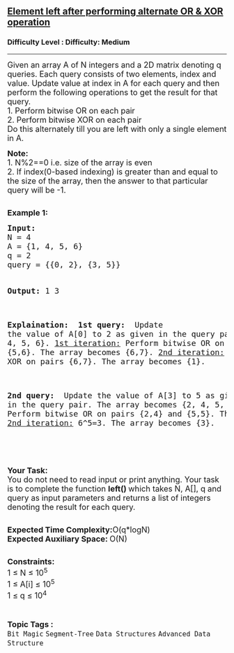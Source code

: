 <h2><a href="https://www.geeksforgeeks.org/problems/element-left-after-performing-alternate-or-xor-operation5106/1?page=2&difficulty=Medium&status=unsolved,attempted&sortBy=accuracy">Element left after performing alternate OR & XOR operation</a></h2><h3>Difficulty Level : Difficulty: Medium</h3><hr><div class="problems_problem_content__Xm_eO"><p><span style="font-size: 18px;">Given an array A of N integers and a 2D matrix denoting q queries. Each query consists of two elements, index and value. Update value at index in A for each query and then perform the following operations to get the result for that query.<br>1. Perform bitwise OR on each pair&nbsp;<br>2. Perform bitwise XOR on each pair&nbsp;<br>Do this alternately till you are left with only a single element in A.&nbsp;</span></p>
<p><span style="font-size: 18px;"><strong>Note:</strong> <br>1. N%2==0 i.e. size of the array is even<br>2. If index(0-based indexing) is greater than and equal to the size of the array, then the answer to that particular query will be -1.</span></p>
<p><br><span style="font-size: 18px;"><strong>Example 1:</strong></span></p>
<pre><span style="font-size: 18px;"><strong>Input: </strong>
N = 4
A = {1, 4, 5, 6}
q = 2
query = {{0, 2}, {3, 5}}

<strong>Output:</strong> 1 3

<strong>Explaination: </strong>
<strong>1st query: </strong>
Update the value of A[0] to 2 as given in 
the query pair.The array becomes {2, 4, 5, 6}.
<u>1st iteration:</u> Perform bitwise OR on pairs 
{2,4} and {5,6}. The array becomes {6,7}.
<u>2nd iteration:</u> Perform bitwise XOR on pairs 
{6,7}. The array becomes {1}.


<strong>2nd query: </strong>
Update the value of A[3] to 5 as given in 
the query pair. The array becomes {2, 4, 5, 5}.
<u>1st iteration:</u> Perform bitwise OR on pairs 
{2,4} and {5,5}. The array becomes {6,5}.
<u>2nd iteration:</u> 6^5=3. The array becomes {3}.

</span></pre>
<p><br><span style="font-size: 18px;"><strong>Your Task:</strong><br>You do not need to read input or print anything. Your task is to complete the function&nbsp;<strong>left()&nbsp;</strong>which takes N, A[], q and query as input parameters and returns a list of integers denoting the result for each query.</span></p>
<p><br><span style="font-size: 18px;"><strong>Expected Time Complexity:</strong>O(q*logN)<br><strong>Expected Auxiliary Space:&nbsp;</strong>O(N)</span></p>
<p><br><span style="font-size: 18px;"><strong>Constraints:</strong><br>1 ≤ N ≤ 10<sup>5</sup><br>1 ≤ A[i] ≤ 10<sup>5</sup><br>1 ≤ q ≤ 10<sup>4</sup></span></p></div><br><p><span style=font-size:18px><strong>Topic Tags : </strong><br><code>Bit Magic</code>&nbsp;<code>Segment-Tree</code>&nbsp;<code>Data Structures</code>&nbsp;<code>Advanced Data Structure</code>&nbsp;